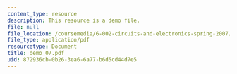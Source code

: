 ```yaml
---
content_type: resource
description: This resource is a demo file.
file: null
file_location: /coursemedia/6-002-circuits-and-electronics-spring-2007/872936cb0b263ea66a77b6d5cd44d7e5_demo_07.pdf
file_type: application/pdf
resourcetype: Document
title: demo_07.pdf
uid: 872936cb-0b26-3ea6-6a77-b6d5cd44d7e5
---
```

